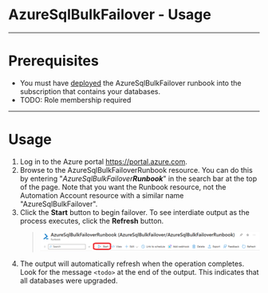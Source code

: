 # AzureSqlBulkFailover - Usage

----

# Prerequisites

* You must have [deployed](./AzureSqlBulkFailoverSetup.md) the AzureSqlBulkFailover runbook into the subscription that contains your databases.
* TODO: Role membership required

----

# Usage

1. Log in to the Azure portal https://portal.azure.com. 
2. Browse to the AzureSqlBulkFailoverRunbook resource. You can do this by entering "_AzureSqlBulkFailover**Runbook**_" in the search bar at the top of the page. Note that you want the Runbook resource, not the Automation Account resource with a similar name "AzureSqlBulkFailover".
3. Click the **Start** button to begin failover. To see interdiate output as the process executes, click the **Refresh** button. 
    > ![Runbook Start Button](./Media/RunbookStart.png)
4. The output will automatically refresh when the operation completes. Look for the message ```<todo>``` at the end of the output. This indicates that all databases were upgraded.



